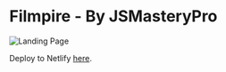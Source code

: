 # Filmpire - By JSMasteryPro

![Landing Page](https://i.ibb.co/jTq299c/filmpire-darkmode-bc438a4f9efa15ba3386-min.png)

Deploy to Netlify [here](https://filmpire-tony.netlify.app).
